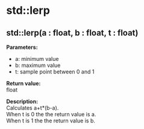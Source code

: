 # std::lerp

## std::lerp(a : float, b : float, t : float)
**Parameters:**
- a: minimum value
- b: maximum value
- t: sample point between 0 and 1

**Return value:**  
float

**Description:**  
Calculates a+t*(b-a).  
When t is 0 the the return value is a.  
When t is 1 the the return value is b.  